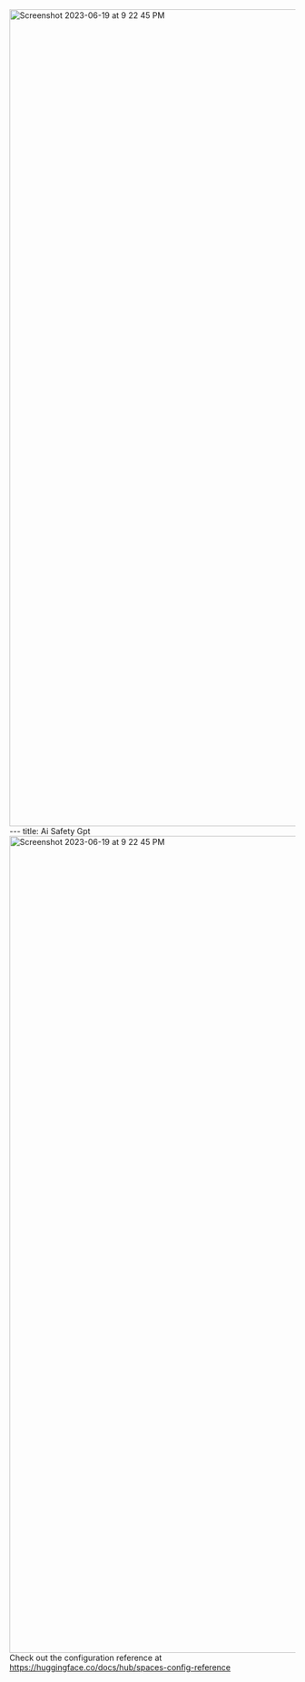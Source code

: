 <img width="1440" alt="Screenshot 2023-06-19 at 9 22 45 PM" src="https://github.com/AyushGupta235/AISafetyGPT/assets/64430119/c859f042-bea8-452c-b529-febeca5fe633">
---
title: Ai Safety Gpt<img width="1440" alt="Screenshot 2023-06-19 at 9 22 45 PM" 
emoji: 🐢
colorFrom: pink
colorTo: pink
sdk: streamlit
sdk_version: 1.21.0
app_file: app.py
pinned: false
license: apache-2.0
---

Check out the configuration reference at https://huggingface.co/docs/hub/spaces-config-reference
